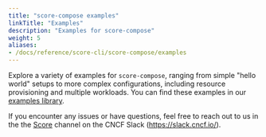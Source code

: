 ```yaml
---
title: "score-compose examples"
linkTitle: "Examples"
description: "Examples for score-compose"
weight: 5
aliases:
- /docs/reference/score-cli/score-compose/examples
---
```


Explore a variety of examples for `score-compose`, ranging from simple "hello world" setups to more complex configurations, including resource provisioning and multiple workloads. You can find these examples in our [examples library](https://github.com/score-spec/score-compose/tree/main/examples).

If you encounter any issues or have questions, feel free to reach out to us in the the [Score](https://cloud-native.slack.com/archives/C07DN0D1UCW) channel on the CNCF Slack (<https://slack.cncf.io/>).
